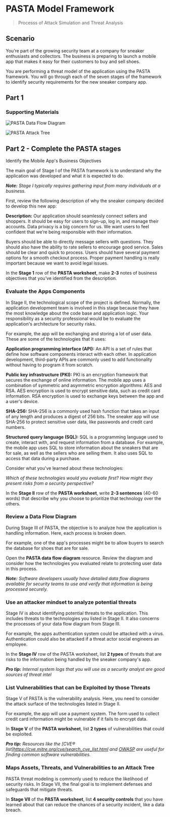 # PASTA Model Framework
> Processs of Attack Simulation and Threat Analysis

## Scenario 
You’re part of the growing security team at a company for sneaker enthusiasts and collectors. The business is preparing to launch a mobile app that makes it easy for their customers to buy and sell shoes. 

You are performing a threat model of the application using the PASTA framework. You will go through each of the seven stages of the framework to identify security requirements for the new sneaker company app.

## Part 1

### Supporting Materials

![PASTA Data Flow Diagram](https://github.com/user-attachments/assets/60ed9b6a-9eff-416b-8f78-a62a811bfdde)

![PASTA Attack Tree](https://github.com/user-attachments/assets/38b44b7e-83a4-454b-84cd-73da2260de81)

## Part 2 - Complete the PASTA stages

Identify the Mobile App's Business Objectives

The main goal of Stage I of the PASTA framework is to understand why the application was developed and what it is expected to do.

***Note:** Stage I typically requires gathering input from many individuals at a business.*

First, review the following description of why the sneaker company decided to develop this new app:

**Description:** Our application should seamlessly connect sellers and shoppers. It should be easy for users to sign-up, log in, and manage their accounts. Data privacy is a big concern for us. We want users to feel confident that we’re being responsible with their information.

Buyers should be able to directly message sellers with questions. They should also have the ability to rate sellers to encourage good service. Sales should be clear and quick to process. Users should have several payment options for a smooth checkout process. Proper payment handling is really important because we want to avoid legal issues.

In the **Stage 1** row of the **PASTA worksheet**, make **2-3** notes of business objectives that you’ve identified from the description.

### Evaluate the Apps Components

In Stage II, the technological scope of the project is defined. Normally, the application development team is involved in this stage because they have the most knowledge about the code base and application logic. Your responsibility as a security professional would be to evaluate the application's architecture for security risks.

For example, the app will be exchanging and storing a lot of user data. These are some of the technologies that it uses:

**Application programming interface (API):** An API is a set of rules that define how software components interact with each other. In application development, third-party APIs are commonly used to add functionality without having to program it from scratch.

**Public key infrastructure (PKI):** PKI is an encryption framework that secures the exchange of online information. The mobile app uses a combination of symmetric and asymmetric encryption algorithms: AES and RSA. AES encryption is used to encrypt sensitive data, such as credit card information. RSA encryption is used to exchange keys between the app and a user's device.

**SHA-256:** SHA-256 is a commonly used hash function that takes an input of any length and produces a digest of 256 bits. The sneaker app will use SHA-256 to protect sensitive user data, like passwords and credit card numbers.

**Structured query language (SQL):** SQL is a programming language used to create, interact with, and request information from a database. For example, the mobile app uses SQL to store information about the sneakers that are for sale, as well as the sellers who are selling them. It also  uses SQL to access that data during a purchase.

Consider what you've learned about these technologies: 

*Which of these technologies would you evaluate first? How might they present risks from a security perspective?*

In the **Stage II** row of the **PASTA worksheet**, write **2-3 sentences** (40-60 words) that describe why you choose to prioritize that technology over the others.

### Review a Data Flow Diagram

During Stage III of PASTA, the objective is to analyze how the application is handling information. Here, each process is broken down.

For example, one of the app's processes might be to allow buyers to search the database for shoes that are for sale. 

Open the **PASTA data flow diagram** resource. Review the diagram and consider how the technologies you evaluated relate to protecting user data in this process.

***Note:** Software developers usually have detailed data flow diagrams available for security teams to use and verify that information is being processed securely.*

### Use an attacker mindset to analyze potential threats

Stage IV is about identifying potential threats to the application. This includes threats to the technologies you listed in Stage II. It also concerns the processes of your data flow diagram from Stage III.

For example, the apps authentication system could be attacked with a virus. Authentication could also be attacked if a threat actor social engineers an employee.

In the **Stage IV** row of the PASTA worksheet, list **2 types** of threats that are risks to the information being handled by the sneaker company's app. 

***Pro tip:** Internal system logs that you will use as a security analyst are good sources of threat intel*

### List Vulnerabilities that can be Exploited by those Threats

Stage V of PASTA is the vulnerability analysis. Here, you need to consider the attack surface of the technologies listed in Stage II.

For example, the app will use a payment system. The form used to collect credit card information might be vulnerable if it fails to encrypt data.

In **Stage V** of the **PASTA worksheet**, list **2 types** of vulnerabilities that could be exploited.

***Pro tip:** Resources like the [CVE® list]https://cve.mitre.org/cve/search_cve_list.html and [OWASP](https://owasp.org/www-community/vulnerabilities/) are useful for finding common software vulnerabilities.*

### Maps Assets, Threats, and Vulnerabilities to an Attack Tree

PASTA threat modeling is commonly used to reduce the likelihood of security risks. In Stage VII, the final goal is to implement defenses and safeguards that mitigate threats.

In **Stage VII** of the **PASTA worksheet**, list **4 security controls** that you have learned about that can reduce the chances of a security incident, like a data breach.
